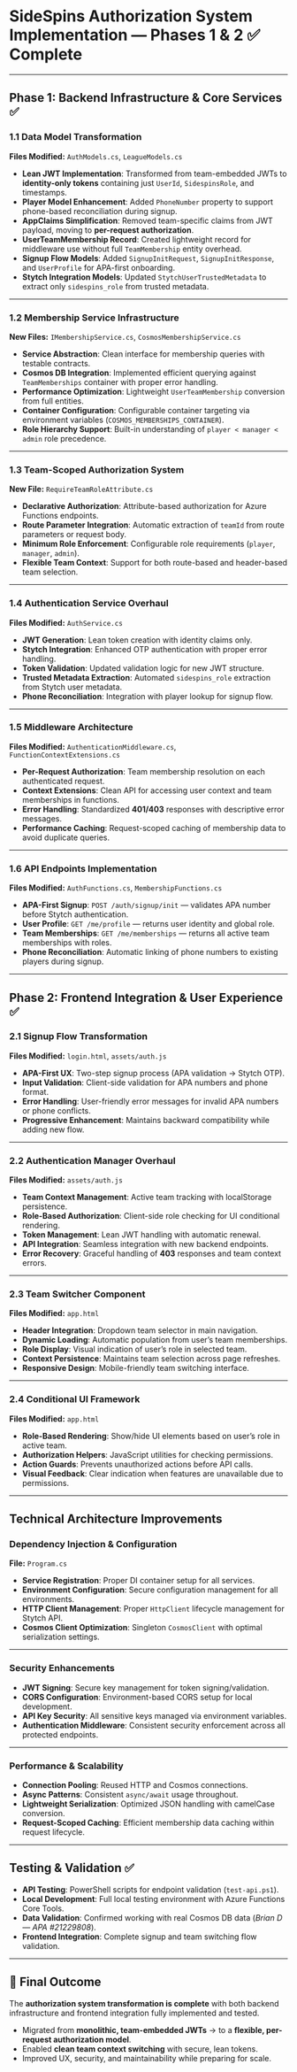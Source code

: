 # SideSpins Authorization System Implementation — Phases 1 & 2 ✅ Complete

---

## Phase 1: Backend Infrastructure & Core Services ✅

### 1.1 Data Model Transformation

**Files Modified:** `AuthModels.cs`, `LeagueModels.cs`

* **Lean JWT Implementation**: Transformed from team-embedded JWTs to **identity-only tokens** containing just `UserId`, `SidespinsRole`, and timestamps.
* **Player Model Enhancement**: Added `PhoneNumber` property to support phone-based reconciliation during signup.
* **AppClaims Simplification**: Removed team-specific claims from JWT payload, moving to **per-request authorization**.
* **UserTeamMembership Record**: Created lightweight record for middleware use without full `TeamMembership` entity overhead.
* **Signup Flow Models**: Added `SignupInitRequest`, `SignupInitResponse`, and `UserProfile` for APA-first onboarding.
* **Stytch Integration Models**: Updated `StytchUserTrustedMetadata` to extract only `sidespins_role` from trusted metadata.

---

### 1.2 Membership Service Infrastructure

**New Files:** `IMembershipService.cs`, `CosmosMembershipService.cs`

* **Service Abstraction**: Clean interface for membership queries with testable contracts.
* **Cosmos DB Integration**: Implemented efficient querying against `TeamMemberships` container with proper error handling.
* **Performance Optimization**: Lightweight `UserTeamMembership` conversion from full entities.
* **Container Configuration**: Configurable container targeting via environment variables (`COSMOS_MEMBERSHIPS_CONTAINER`).
* **Role Hierarchy Support**: Built-in understanding of `player < manager < admin` role precedence.

---

### 1.3 Team-Scoped Authorization System

**New File:** `RequireTeamRoleAttribute.cs`

* **Declarative Authorization**: Attribute-based authorization for Azure Functions endpoints.
* **Route Parameter Integration**: Automatic extraction of `teamId` from route parameters or request body.
* **Minimum Role Enforcement**: Configurable role requirements (`player`, `manager`, `admin`).
* **Flexible Team Context**: Support for both route-based and header-based team selection.

---

### 1.4 Authentication Service Overhaul

**Files Modified:** `AuthService.cs`

* **JWT Generation**: Lean token creation with identity claims only.
* **Stytch Integration**: Enhanced OTP authentication with proper error handling.
* **Token Validation**: Updated validation logic for new JWT structure.
* **Trusted Metadata Extraction**: Automated `sidespins_role` extraction from Stytch user metadata.
* **Phone Reconciliation**: Integration with player lookup for signup flow.

---

### 1.5 Middleware Architecture

**Files Modified:** `AuthenticationMiddleware.cs`, `FunctionContextExtensions.cs`

* **Per-Request Authorization**: Team membership resolution on each authenticated request.
* **Context Extensions**: Clean API for accessing user context and team memberships in functions.
* **Error Handling**: Standardized **401/403** responses with descriptive error messages.
* **Performance Caching**: Request-scoped caching of membership data to avoid duplicate queries.

---

### 1.6 API Endpoints Implementation

**Files Modified:** `AuthFunctions.cs`, `MembershipFunctions.cs`

* **APA-First Signup**: `POST /auth/signup/init` — validates APA number before Stytch authentication.
* **User Profile**: `GET /me/profile` — returns user identity and global role.
* **Team Memberships**: `GET /me/memberships` — returns all active team memberships with roles.
* **Phone Reconciliation**: Automatic linking of phone numbers to existing players during signup.

---

## Phase 2: Frontend Integration & User Experience ✅

### 2.1 Signup Flow Transformation

**Files Modified:** `login.html`, `assets/auth.js`

* **APA-First UX**: Two-step signup process (APA validation → Stytch OTP).
* **Input Validation**: Client-side validation for APA numbers and phone format.
* **Error Handling**: User-friendly error messages for invalid APA numbers or phone conflicts.
* **Progressive Enhancement**: Maintains backward compatibility while adding new flow.

---

### 2.2 Authentication Manager Overhaul

**Files Modified:** `assets/auth.js`

* **Team Context Management**: Active team tracking with localStorage persistence.
* **Role-Based Authorization**: Client-side role checking for UI conditional rendering.
* **Token Management**: Lean JWT handling with automatic renewal.
* **API Integration**: Seamless integration with new backend endpoints.
* **Error Recovery**: Graceful handling of **403** responses and team context errors.

---

### 2.3 Team Switcher Component

**Files Modified:** `app.html`

* **Header Integration**: Dropdown team selector in main navigation.
* **Dynamic Loading**: Automatic population from user’s team memberships.
* **Role Display**: Visual indication of user’s role in selected team.
* **Context Persistence**: Maintains team selection across page refreshes.
* **Responsive Design**: Mobile-friendly team switching interface.

---

### 2.4 Conditional UI Framework

**Files Modified:** `app.html`

* **Role-Based Rendering**: Show/hide UI elements based on user’s role in active team.
* **Authorization Helpers**: JavaScript utilities for checking permissions.
* **Action Guards**: Prevents unauthorized actions before API calls.
* **Visual Feedback**: Clear indication when features are unavailable due to permissions.

---

## Technical Architecture Improvements

### Dependency Injection & Configuration

**File:** `Program.cs`

* **Service Registration**: Proper DI container setup for all services.
* **Environment Configuration**: Secure configuration management for all environments.
* **HTTP Client Management**: Proper `HttpClient` lifecycle management for Stytch API.
* **Cosmos Client Optimization**: Singleton `CosmosClient` with optimal serialization settings.

---

### Security Enhancements

* **JWT Signing**: Secure key management for token signing/validation.
* **CORS Configuration**: Environment-based CORS setup for local development.
* **API Key Security**: All sensitive keys managed via environment variables.
* **Authentication Middleware**: Consistent security enforcement across all protected endpoints.

---

### Performance & Scalability

* **Connection Pooling**: Reused HTTP and Cosmos connections.
* **Async Patterns**: Consistent `async/await` usage throughout.
* **Lightweight Serialization**: Optimized JSON handling with camelCase conversion.
* **Request-Scoped Caching**: Efficient membership data caching within request lifecycle.

---

## Testing & Validation ✅

* **API Testing**: PowerShell scripts for endpoint validation (`test-api.ps1`).
* **Local Development**: Full local testing environment with Azure Functions Core Tools.
* **Data Validation**: Confirmed working with real Cosmos DB data (*Brian D — APA #21229808*).
* **Frontend Integration**: Complete signup and team switching flow validation.

---

## 🎯 Final Outcome

The **authorization system transformation is complete** with both backend infrastructure and frontend integration fully implemented and tested.

* Migrated from **monolithic, team-embedded JWTs** → to a **flexible, per-request authorization model**.
* Enabled **clean team context switching** with secure, lean tokens.
* Improved UX, security, and maintainability while preparing for scale.
